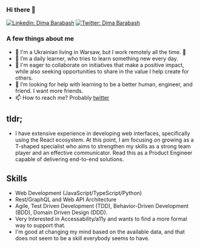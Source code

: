 ### Hi there 👋

[![Linkedin: Dima Barabash](https://img.shields.io/badge/-Dima%20Barabash-blue?style=flat-square&logo=Linkedin&logoColor=white&link=https://www.linkedin.com/in/dima-barabash-537305276/)](https://www.linkedin.com/in/dima-barabash-537305276/)
[![Twitter: Dima Barabash](https://img.shields.io/twitter/follow/dbarabashh?style=social)](https://x.com/dbarabashh)

### A few things about me

- 🔭 I'm a Ukrainian living in Warsaw, but I work remotely all the time. 🚀
- 🌱 I’m a daily learner, who tries to learn something new every day.
- 👯 I'm eager to collaborate on initiatives that make a positive impact, while also seeking opportunities to share in the value I help create for others.
- 🤔 I’m looking for help with learning to be a better human, engineer, and friend.  I want more friends.
- 📫 How to reach me? Probably [twitter](https://twitter.com/intent/follow?original_referer=https%3A%2F%2Fwww.github.com%2F&ref_src=twsrc%5Etfw&region=follow_link&screen_name=dbarabashh&tw_p=followbutton)

## tldr;
- I have extensive experience in developing web interfaces, specifically using the React ecosystem. At this point, I am focusing on growing as a T-shaped specialist who aims to strengthen my skills as a strong team player and an effective communicator. Read this as a Product Engineer capable of delivering end-to-end solutions.

## Skills
- Web Development (JavaScript/TypeScript/Python)
- Rest/GraphQL and Web API Architecture
- Agile, Test Driven Development (TDD), Behavior-Driven Development (BDD), Domain Driven Design (DDD).
- Very Interested in Accessability/a11y and wants to find a more formal way to support that.
- I'm good at changing my mind based on the available data, and that does not seem to be a skill everybody seems to have.
